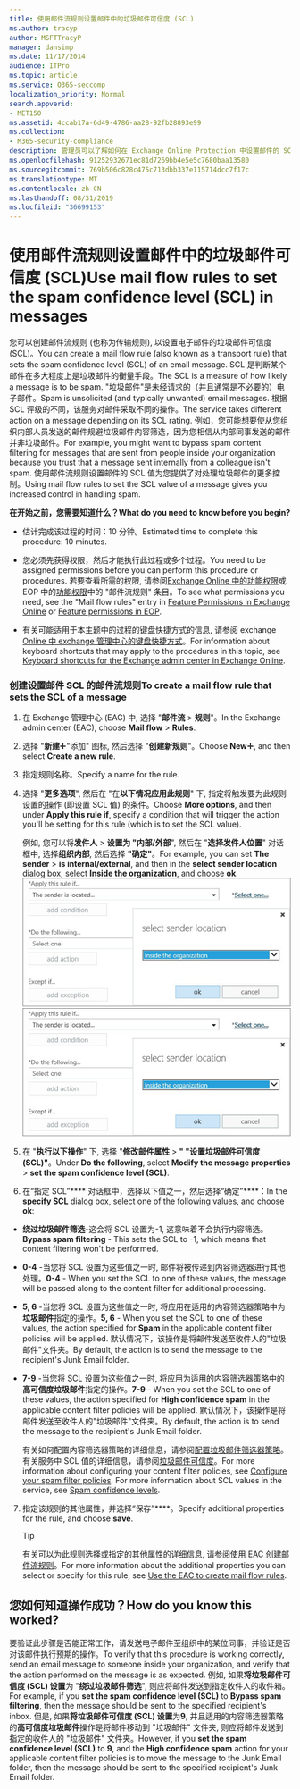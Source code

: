 ```yaml
---
title: 使用邮件流规则设置邮件中的垃圾邮件可信度 (SCL)
ms.author: tracyp
author: MSFTTracyP
manager: dansimp
ms.date: 11/17/2014
audience: ITPro
ms.topic: article
ms.service: O365-seccomp
localization_priority: Normal
search.appverid:
- MET150
ms.assetid: 4ccab17a-6d49-4786-aa28-92fb28893e99
ms.collection:
- M365-security-compliance
description: 管理员可以了解如何在 Exchange Online Protection 中设置邮件的 SCL。
ms.openlocfilehash: 91252932671ec81d7269bb4e5e5c7680baa13580
ms.sourcegitcommit: 769b506c828c475c713dbb337e115714dcc7f17c
ms.translationtype: MT
ms.contentlocale: zh-CN
ms.lasthandoff: 08/31/2019
ms.locfileid: "36699153"
---
```

# <a name="use-mail-flow-rules-to-set-the-spam-confidence-level-scl-in-messages"></a><span data-ttu-id="cea9f-103">使用邮件流规则设置邮件中的垃圾邮件可信度 (SCL)</span><span class="sxs-lookup"><span data-stu-id="cea9f-103">Use mail flow rules to set the spam confidence level (SCL) in messages</span></span>

<span data-ttu-id="cea9f-104">您可以创建邮件流规则 (也称为传输规则), 以设置电子邮件的垃圾邮件可信度 (SCL)。</span><span class="sxs-lookup"><span data-stu-id="cea9f-104">You can create a mail flow rule (also known as a transport rule) that sets the spam confidence level (SCL) of an email message.</span></span> <span data-ttu-id="cea9f-105">SCL 是判断某个邮件在多大程度上是垃圾邮件的衡量手段。</span><span class="sxs-lookup"><span data-stu-id="cea9f-105">The SCL is a measure of how likely a message is to be spam.</span></span> <span data-ttu-id="cea9f-106">"垃圾邮件"是未经请求的（并且通常是不必要的）电子邮件。</span><span class="sxs-lookup"><span data-stu-id="cea9f-106">Spam is unsolicited (and typically unwanted) email messages.</span></span> <span data-ttu-id="cea9f-107">根据 SCL 评级的不同，该服务对邮件采取不同的操作。</span><span class="sxs-lookup"><span data-stu-id="cea9f-107">The service takes different action on a message depending on its SCL rating.</span></span> <span data-ttu-id="cea9f-108">例如，您可能想要使从您组织内部人员发送的邮件规避垃圾邮件内容筛选，因为您相信从内部同事发送的邮件并非垃圾邮件。</span><span class="sxs-lookup"><span data-stu-id="cea9f-108">For example, you might want to bypass spam content filtering for messages that are sent from people inside your organization because you trust that a message sent internally from a colleague isn't spam.</span></span> <span data-ttu-id="cea9f-109">使用邮件流规则设置邮件的 SCL 值为您提供了对处理垃圾邮件的更多控制。</span><span class="sxs-lookup"><span data-stu-id="cea9f-109">Using mail flow rules to set the SCL value of a message gives you increased control in handling spam.</span></span> 
  
 <span data-ttu-id="cea9f-110">**在开始之前，您需要知道什么？**</span><span class="sxs-lookup"><span data-stu-id="cea9f-110">**What do you need to know before you begin?**</span></span>
  
- <span data-ttu-id="cea9f-111">估计完成该过程的时间：10 分钟。</span><span class="sxs-lookup"><span data-stu-id="cea9f-111">Estimated time to complete this procedure: 10 minutes.</span></span>
    
- <span data-ttu-id="cea9f-112">您必须先获得权限，然后才能执行此过程或多个过程。</span><span class="sxs-lookup"><span data-stu-id="cea9f-112">You need to be assigned permissions before you can perform this procedure or procedures.</span></span> <span data-ttu-id="cea9f-113">若要查看所需的权限, 请参阅[Exchange Online 中的功能权限](http://technet.microsoft.com/library/15073ce1-0917-403b-8839-02a2ebc96e16.aspx)或 EOP 中的[功能权限](eop/feature-permissions-in-eop.md)中的 "邮件流规则" 条目。</span><span class="sxs-lookup"><span data-stu-id="cea9f-113">To see what permissions you need, see the "Mail flow rules" entry in [Feature Permissions in Exchange Online](http://technet.microsoft.com/library/15073ce1-0917-403b-8839-02a2ebc96e16.aspx) or [Feature permissions in EOP](eop/feature-permissions-in-eop.md).</span></span> 
    
- <span data-ttu-id="cea9f-114">有关可能适用于本主题中的过程的键盘快捷方式的信息, 请参阅 exchange [Online 中 exchange 管理中心的键盘快捷方式](https://docs.microsoft.com/Exchange/accessibility/keyboard-shortcuts-in-admin-center)。</span><span class="sxs-lookup"><span data-stu-id="cea9f-114">For information about keyboard shortcuts that may apply to the procedures in this topic, see [Keyboard shortcuts for the Exchange admin center in Exchange Online](https://docs.microsoft.com/Exchange/accessibility/keyboard-shortcuts-in-admin-center).</span></span>
    
### <a name="to-create-a-mail-flow-rule-that-sets-the-scl-of-a-message"></a><span data-ttu-id="cea9f-115">创建设置邮件 SCL 的邮件流规则</span><span class="sxs-lookup"><span data-stu-id="cea9f-115">To create a mail flow rule that sets the SCL of a message</span></span>

1. <span data-ttu-id="cea9f-116">在 Exchange 管理中心 (EAC) 中, 选择 "**邮件流** \> **规则**"。</span><span class="sxs-lookup"><span data-stu-id="cea9f-116">In the Exchange admin center (EAC), choose **Mail flow** \> **Rules**.</span></span>
    
2. <span data-ttu-id="cea9f-117">选择 "**新建**!["](media/ITPro-EAC-AddIcon.gif)"添加" 图标, 然后选择 "**创建新规则**"。</span><span class="sxs-lookup"><span data-stu-id="cea9f-117">Choose **New**![Add Icon](media/ITPro-EAC-AddIcon.gif), and then select **Create a new rule**.</span></span>
    
3. <span data-ttu-id="cea9f-118">指定规则名称。</span><span class="sxs-lookup"><span data-stu-id="cea9f-118">Specify a name for the rule.</span></span>
    
4. <span data-ttu-id="cea9f-119">选择 "**更多选项**", 然后在 "在**以下情况应用此规则**" 下, 指定将触发要为此规则设置的操作 (即设置 SCL 值) 的条件。</span><span class="sxs-lookup"><span data-stu-id="cea9f-119">Choose **More options**, and then under **Apply this rule if**, specify a condition that will trigger the action you'll be setting for this rule (which is to set the SCL value).</span></span>
    
    <span data-ttu-id="cea9f-120">例如, 您可以将**发件人** \> **设置为 "内部/外部**", 然后在 "**选择发件人位置**" 对话框中, 选择**组织内部**, 然后选择 **"确定"**。</span><span class="sxs-lookup"><span data-stu-id="cea9f-120">For example, you can set **The sender** \> **is internal/external**, and then in the **select sender location** dialog box, select **Inside the organization**, and choose **ok**.</span></span><br/>
    <span data-ttu-id="cea9f-121">![选择发件人位置](media/EOP-ETR-SetSCL-1.jpg)</span><span class="sxs-lookup"><span data-stu-id="cea9f-121">![Select sender location](media/EOP-ETR-SetSCL-1.jpg)</span></span>
  
5. <span data-ttu-id="cea9f-122">在 "**执行以下操作**" 下, 选择 "**修改邮件属性** \> **" "设置垃圾邮件可信度 (SCL)"**。</span><span class="sxs-lookup"><span data-stu-id="cea9f-122">Under **Do the following**, select **Modify the message properties** \> **set the spam confidence level (SCL)**.</span></span>
  
6. <span data-ttu-id="cea9f-123">在“指定 SCL”\*\*\*\* 对话框中，选择以下值之一，然后选择“确定”\*\*\*\*：</span><span class="sxs-lookup"><span data-stu-id="cea9f-123">In the **specify SCL** dialog box, select one of the following values, and choose **ok**:</span></span>
    
  - <span data-ttu-id="cea9f-124">**绕过垃圾邮件筛选**-这会将 SCL 设置为-1, 这意味着不会执行内容筛选。</span><span class="sxs-lookup"><span data-stu-id="cea9f-124">**Bypass spam filtering** - This sets the SCL to -1, which means that content filtering won't be performed.</span></span> 
    
  - <span data-ttu-id="cea9f-125">**0-4** -当您将 SCL 设置为这些值之一时, 邮件将被传递到内容筛选器进行其他处理。</span><span class="sxs-lookup"><span data-stu-id="cea9f-125">**0-4** - When you set the SCL to one of these values, the message will be passed along to the content filter for additional processing.</span></span> 
    
  - <span data-ttu-id="cea9f-126">**5, 6** -当您将 SCL 设置为这些值之一时, 将应用在适用的内容筛选器策略中为**垃圾邮件**指定的操作。</span><span class="sxs-lookup"><span data-stu-id="cea9f-126">**5, 6** - When you set the SCL to one of these values, the action specified for **Spam** in the applicable content filter policies will be applied.</span></span> <span data-ttu-id="cea9f-127">默认情况下，该操作是将邮件发送至收件人的"垃圾邮件"文件夹。</span><span class="sxs-lookup"><span data-stu-id="cea9f-127">By default, the action is to send the message to the recipient's Junk Email folder.</span></span> 
    
  - <span data-ttu-id="cea9f-128">**7-9** -当您将 SCL 设置为这些值之一时, 将应用为适用的内容筛选器策略中的**高可信度垃圾邮件**指定的操作。</span><span class="sxs-lookup"><span data-stu-id="cea9f-128">**7-9** - When you set the SCL to one of these values, the action specified for **High confidence spam** in the applicable content filter policies will be applied.</span></span> <span data-ttu-id="cea9f-129">默认情况下，该操作是将邮件发送至收件人的"垃圾邮件"文件夹。</span><span class="sxs-lookup"><span data-stu-id="cea9f-129">By default, the action is to send the message to the recipient's Junk Email folder.</span></span> 
    
    <span data-ttu-id="cea9f-p105">有关如何配置内容筛选器策略的详细信息，请参阅[配置垃圾邮件筛选器策略](configure-your-spam-filter-policies.md)。有关服务中 SCL 值的详细信息，请参阅[垃圾邮件可信度](spam-confidence-levels.md)。</span><span class="sxs-lookup"><span data-stu-id="cea9f-p105">For more information about configuring your content filter policies, see [Configure your spam filter policies](configure-your-spam-filter-policies.md). For more information about SCL values in the service, see [Spam confidence levels](spam-confidence-levels.md).</span></span>
    
7. <span data-ttu-id="cea9f-132">指定该规则的其他属性，并选择“保存”\*\*\*\*。</span><span class="sxs-lookup"><span data-stu-id="cea9f-132">Specify additional properties for the rule, and choose **save**.</span></span>
    
    > [!TIP]
    > <span data-ttu-id="cea9f-133">有关可以为此规则选择或指定的其他属性的详细信息, 请参阅[使用 EAC 创建邮件流规则](https://docs.microsoft.com/Exchange/policy-and-compliance/mail-flow-rules/mail-flow-rule-procedures#use-the-eac-to-create-mail-flow-rules)。</span><span class="sxs-lookup"><span data-stu-id="cea9f-133">For more information about the additional properties you can select or specify for this rule, see [Use the EAC to create mail flow rules](https://docs.microsoft.com/Exchange/policy-and-compliance/mail-flow-rules/mail-flow-rule-procedures#use-the-eac-to-create-mail-flow-rules).</span></span> 
  
## <a name="how-do-you-know-this-worked"></a><span data-ttu-id="cea9f-134">您如何知道操作成功？</span><span class="sxs-lookup"><span data-stu-id="cea9f-134">How do you know this worked?</span></span>

<span data-ttu-id="cea9f-135">要验证此步骤是否能正常工作，请发送电子邮件至组织中的某位同事，并验证是否对该邮件执行预期的操作。</span><span class="sxs-lookup"><span data-stu-id="cea9f-135">To verify that this procedure is working correctly, send an email message to someone inside your organization, and verify that the action performed on the message is as expected.</span></span> <span data-ttu-id="cea9f-136">例如, 如果**将垃圾邮件可信度 (SCL) 设置**为 "**绕过垃圾邮件筛选**", 则应将邮件发送到指定收件人的收件箱。</span><span class="sxs-lookup"><span data-stu-id="cea9f-136">For example, if you **set the spam confidence level (SCL)** to **Bypass spam filtering**, then the message should be sent to the specified recipient's inbox.</span></span> <span data-ttu-id="cea9f-137">但是, 如果**将垃圾邮件可信度 (SCL) 设置**为**9**, 并且适用的内容筛选器策略的**高可信度垃圾邮件**操作是将邮件移动到 "垃圾邮件" 文件夹, 则应将邮件发送到指定的收件人的 "垃圾邮件" 文件夹。</span><span class="sxs-lookup"><span data-stu-id="cea9f-137">However, if you **set the spam confidence level (SCL)** to **9**, and the **High confidence spam** action for your applicable content filter policies is to move the message to the Junk Email folder, then the message should be sent to the specified recipient's Junk Email folder.</span></span> 
  

